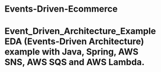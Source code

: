 # Events-Driven-Ecommerce
# Event_Driven_Architecture_Example EDA (Events-Driven Architecture) example with Java, Spring, AWS SNS, AWS SQS and AWS Lambda.
